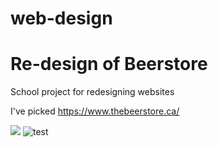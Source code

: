 # web-design

<h1> Re-design of Beerstore </h1>

School project for redesigning websites

I've picked https://www.thebeerstore.ca/

![](screenshots/screencapture-file-Volumes-media-Semester2-WEB-DESIGN-final-project-index-html-2021-02-10-20_51_49.png)
![test](https://media1.giphy.com/media/7OXlVr1yctkNFErQb6/giphy.gif?cid=ecf05e47826401f0e6894469092be704fe8a6e64d4061960&rid=giphy.gif)
